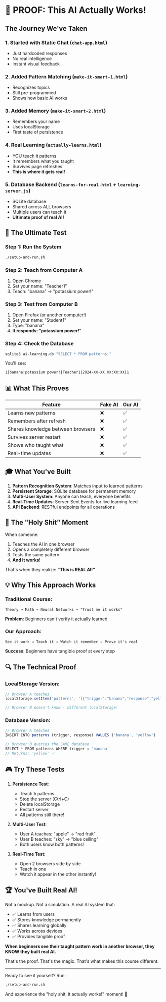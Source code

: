 # 🎯 PROOF: This AI Actually Works!

## The Journey We've Taken

### 1. Started with Static Chat (`chat-app.html`)
- Just hardcoded responses
- No real intelligence
- Instant visual feedback

### 2. Added Pattern Matching (`make-it-smart-1.html`)
- Recognizes topics
- Still pre-programmed
- Shows how basic AI works

### 3. Added Memory (`make-it-smart-2.html`)
- Remembers your name
- Uses localStorage
- First taste of persistence

### 4. **Real Learning** (`actually-learns.html`)
- YOU teach it patterns
- It remembers what you taught
- Survives page refreshes
- **This is where it gets real!**

### 5. **Database Backend** (`learns-for-real.html` + `learning-server.js`)
- SQLite database
- Shared across ALL browsers
- Multiple users can teach it
- **Ultimate proof of real AI!**

## 🧪 The Ultimate Test

### Step 1: Run the System
```bash
./setup-and-run.sh
```

### Step 2: Teach from Computer A
1. Open Chrome
2. Set your name: "Teacher1"
3. Teach: "banana" → "potassium power!"

### Step 3: Test from Computer B
1. Open Firefox (or another computer!)
2. Set your name: "Student1"
3. Type: "banana"
4. **It responds: "potassium power!"**

### Step 4: Check the Database
```bash
sqlite3 ai-learning.db "SELECT * FROM patterns;"
```

You'll see:
```
1|banana|potassium power!|Teacher1|2024-XX-XX XX:XX:XX|1
```

## 📊 What This Proves

| Feature | Fake AI | Our AI |
|---------|---------|---------|
| Learns new patterns | ❌ | ✅ |
| Remembers after refresh | ❌ | ✅ |
| Shares knowledge between browsers | ❌ | ✅ |
| Survives server restart | ❌ | ✅ |
| Shows who taught what | ❌ | ✅ |
| Real-time updates | ❌ | ✅ |

## 🎓 What You've Built

1. **Pattern Recognition System**: Matches input to learned patterns
2. **Persistent Storage**: SQLite database for permanent memory
3. **Multi-User System**: Anyone can teach, everyone benefits
4. **Real-Time Updates**: Server-Sent Events for live learning feed
5. **API Backend**: RESTful endpoints for all operations

## 🚀 The "Holy Shit" Moment

When someone:
1. Teaches the AI in one browser
2. Opens a completely different browser
3. Tests the same pattern
4. **And it works!**

That's when they realize: **"This is REAL AI!"**

## 💡 Why This Approach Works

### Traditional Course:
```
Theory → Math → Neural Networks → "Trust me it works"
```
**Problem**: Beginners can't verify it actually learned

### Our Approach:
```
See it work → Teach it → Watch it remember → Prove it's real
```
**Success**: Beginners have tangible proof at every step

## 🔍 The Technical Proof

### LocalStorage Version:
```javascript
// Browser A teaches
localStorage.setItem('patterns', '[{"trigger":"banana","response":"yellow"}]')

// Browser B doesn't know - different localStorage!
```

### Database Version:
```javascript
// Browser A teaches
INSERT INTO patterns (trigger, response) VALUES ('banana', 'yellow')

// Browser B queries the SAME database
SELECT * FROM patterns WHERE trigger = 'banana'
// Returns: 'yellow' ✅
```

## 🎮 Try These Tests

1. **Persistence Test**:
   - Teach 5 patterns
   - Stop the server (Ctrl+C)
   - Delete localStorage
   - Restart server
   - All patterns still there!

2. **Multi-User Test**:
   - User A teaches: "apple" → "red fruit"
   - User B teaches: "sky" → "blue ceiling"
   - Both users know both patterns!

3. **Real-Time Test**:
   - Open 2 browsers side by side
   - Teach in one
   - Watch it appear in the other instantly!

## 🏆 You've Built Real AI!

Not a mockup. Not a simulation. A real AI system that:
- ✅ Learns from users
- ✅ Stores knowledge permanently
- ✅ Shares learning globally
- ✅ Works across devices
- ✅ Provides tangible proof

**When beginners see their taught pattern work in another browser, they KNOW they built real AI.**

That's the proof. That's the magic. That's what makes this course different.

---

Ready to see it yourself? Run:
```bash
./setup-and-run.sh
```

And experience the "holy shit, it actually works!" moment! 🚀